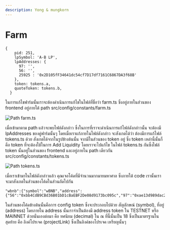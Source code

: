 ```yaml
---
description: Yong & mungkorn
---
```


# Farm

```text
{
    pid: 251,
    lpSymbol: 'A-B LP',
    lpAddresses: {
      97: '',
      56: '',
      25925 : '0x2D105fF34641dc54cf7D17df7161C6867DA3f68B'
    },
    token: tokens.a,
    quoteToken: tokens.b,
  }
```

ในการแก้ไขฟาร์มนั้นเราจะต้องดำเนินการแก้ไขในไฟล์ที่ชื่อว่า farm.ts ซึ่งอยู่ภายในส่วนของ frontend อยู่ภายใต้ path src/config/constants/farm.ts

![Path farm.ts](.gitbook/assets/path-farm.jpg)

เมื่อเข้ามาตาม path แล้วจะพบไฟล์ดังกล่าว ซึ่งในการที่เราจะดำเนินการแก้ไฟล์ดังกล่าวนั้น จะต้องมี IpAddresses ของคู่ฟาร์มนั้นๆ  โดยเมื่อเราแก้ภายในไฟล์ดังกล่าว จะสังเกตได้ว่า ต้องมีการแก้ไฟล์ tokens.ts ด้วย สังเกตได้จากในรูปข้างต้นนั้น จากมีในส่วนของ token อยู่ ซึ่ง token เหล่านี้นั้นก็คือ token ที่จะต้องใช้ในการ Add Liquidity โดยเราจะไปแก้ไข ในไฟล์ tokens.ts กันซึ่งไฟล์ token นั้นอยู่ในส่วนของ frontend และอยู่ภายใน path เดียวกัน src/config/constants/tokens.ts

![Path tokens.ts](.gitbook/assets/path-token.jpg)

เมื่อเราเข้ามาในไฟล์ดังกล่าวแล้ว คุณเจอโค้ดที่มีจำนวนมากมายมหาศาล ซึ่งภายใต้ code เรานั้นเราจะมาสังเกตในส่วนของโค้ดในส่วนถัดไปกัน

```text
"wbnb":{"symbol":"wBNB","address":{"56":"0xbb4CdB9CBd36B01bD1cBaEBF2De08d9173bc095c","97":"0xae13d989dac2f0debff460ac112a837c89baa7cd","25925":"0xbb4CdB9CBd36B01bD1cBaEBF2De08d9173bc095c"},"decimals":18,"projectLink":"https://pancakeswap.finance/"}
```

ในส่วนของโค้ดข้างต้นนั้นคือการ config token ซึ่งจะประกอบไปด้วย สัญลักษณ์ \(symbol\), ที่อยู่ \(address\) โดยภายใน address นั้นเราจำเป็นต้องมี address token ใน TESTNET หรือ MAINNET ด้วยนั่นเองต่อมา คือ ทศนิยม \(decimal\)  ใน ณ ที่นี้นั้นเป็น 18 ซึ่งเป็นมาตรฐานในสุดท้าย คือ ลิงค์โปรเจค \(projectLink\) ซึ่งเป็นลิงค์ของโปรเจค   เหรียญนั้นๆ



